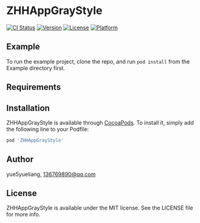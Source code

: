 # ZHHAppGrayStyle

[![CI Status](https://img.shields.io/travis/yue5yueliang/ZHHAppGrayStyle.svg?style=flat)](https://travis-ci.org/yue5yueliang/ZHHAppGrayStyle)
[![Version](https://img.shields.io/cocoapods/v/ZHHAppGrayStyle.svg?style=flat)](https://cocoapods.org/pods/ZHHAppGrayStyle)
[![License](https://img.shields.io/cocoapods/l/ZHHAppGrayStyle.svg?style=flat)](https://cocoapods.org/pods/ZHHAppGrayStyle)
[![Platform](https://img.shields.io/cocoapods/p/ZHHAppGrayStyle.svg?style=flat)](https://cocoapods.org/pods/ZHHAppGrayStyle)

## Example

To run the example project, clone the repo, and run `pod install` from the Example directory first.

## Requirements

## Installation

ZHHAppGrayStyle is available through [CocoaPods](https://cocoapods.org). To install
it, simply add the following line to your Podfile:

```ruby
pod 'ZHHAppGrayStyle'
```

## Author

yue5yueliang, 136769890@qq.com

## License

ZHHAppGrayStyle is available under the MIT license. See the LICENSE file for more info.
